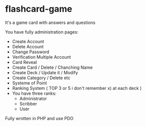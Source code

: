 # flashcard-game

It's a game card with answers and questions

You have fully administration pages:
- Create Account
- Delete Account
- Change Password
- Verification Multiple Account
- Card Reveal
- Create Card / Delete / Chanching Name
- Create Deck / Update it / Modify
- Create Category / Delete etc
- Systeme of Point 
- Ranking System ( TOP 3 or 5 i don't remember x) at each deck )
- You have three ranks:
  - Administrator
  - Scribber
  - User

Fully wrotten in PHP and use PDO
